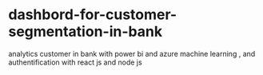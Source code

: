 # dashbord-for-customer-segmentation-in-bank
analytics customer in bank with power bi and azure machine learning , and authentification with react js and node js 

